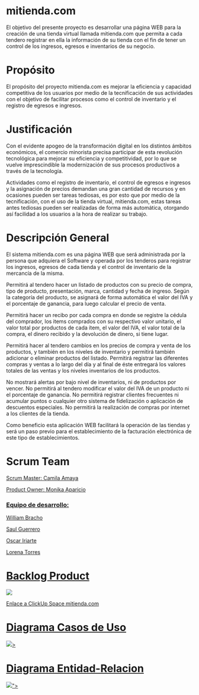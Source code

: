 
# mitienda.com
El objetivo del presente proyecto es desarrollar una página WEB para la creación de una tienda virtual llamada mitienda.com que permita a cada tendero registrar en ella la información de su tienda con el fin de tener un control de los ingresos, egresos e inventarios de su negocio.

# Propósito
El propósito del proyecto mitienda.com es mejorar la eficiencia y capacidad competitiva de los usuarios por medio de la tecnificación de sus actividades con el objetivo de facilitar procesos como el control de inventario y el registro de egresos e ingresos.

# Justificación
<p>Con el evidente apogeo de la transformación digital en los distintos ámbitos económicos, el comercio minorista precisa participar de esta revolución tecnológica para mejorar su eficiencia y competitividad, por lo que se vuelve imprescindible la modernización de sus procesos productivos a través de la tecnología.

Actividades como el registro de inventario, el control de egresos e ingresos y la asignación de precios demandan una gran cantidad de recursos y en ocasiones pueden ser tareas tediosas, es por esto que por medio de la tecnificación, con el uso de la tienda virtual, mitienda.com, estas tareas antes tediosas pueden ser realizadas de forma más automática, otorgando así facilidad a los usuarios a la hora de realizar su trabajo.</p>

# Descripción General
El sistema mitienda.com es una página WEB que será administrada por la persona que adquiera el Software y operada por los tenderos para registrar los ingresos, egresos de cada tienda y el control de inventario de la mercancía de la misma.

Permitirá al tendero hacer un listado de productos con su precio de compra, tipo de producto,  presentación, marca, cantidad y fecha de ingreso. Según la categoría del producto, se asignará de forma automática el valor del IVA y el porcentaje de ganancia, para luego calcular el precio de venta. 

Permitirá hacer un recibo por cada compra en donde se registre la cédula del comprador, los items comprados con su respectivo valor unitario, el valor total por productos de cada ítem, el valor del IVA, el valor total de la compra, el dinero recibido y la devolución de dinero, si tiene lugar.  

Permitirá hacer al tendero cambios en los precios de compra y venta de los productos, y también en los niveles de inventario y permitirá también adicionar o eliminar productos del listado. Permitirá registrar las diferentes compras y ventas a lo largo del día y al final de éste entregará los valores totales de las ventas y los niveles inventarios de los productos. 

No mostrará alertas por bajo nivel de inventarios, ni de productos por vencer. No permitirá al tendero modificar el valor del IVA de un producto ni el porcentaje de ganancia. No permitirá registrar clientes frecuentes ni acumular puntos o cualquier otro sistema de fidelización o aplicación de descuentos especiales. No permitirá la realización de compras por internet a los clientes de la tienda.

Como beneficio esta aplicación WEB facilitará la operación de las tiendas y será un paso previo para el establecimiento de la facturación electrónica de este tipo de establecimientos.


# Scrum Team
<p><a href="https://github.com/CmilAmaya8">Scrum Master: Camila Amaya</p>
<p><a href="https://github.com/MonikaAparicio">Product Owner: Monika Aparicio</p>
  
<h3>Equipo de desarrollo:</h3>
<p><a href="https://github.com/wbracho09">William Bracho</p>
<p><a href="https://github.com/Saul-Guerrero">Saul Guerrero</p>
<p><a href="https://github.com/Osksantos2406">Oscar Iriarte</p>
<p><a href="https://github.com/HLorenTo8">Lorena Torres</p>
<h1> Backlog Product</h1>
<img src="https://user-images.githubusercontent.com/90462863/134533590-187d5691-5c74-498a-9e57-25260cbd216f.png">
<p><a href="https://sharing.clickup.com/l/h/6-25109522-1/aea0eaa0fa0e738"> Enlace a ClickUp Space mitienda.com</p>
  
<h1> Diagrama Casos de Uso</h1>
<img src="https://user-images.githubusercontent.com/90462863/135692739-60fcd894-d751-41a5-a325-404be1cbae10.png">>

<h1> Diagrama Entidad-Relacion</h1>
<img src="https://user-images.githubusercontent.com/90462863/135692960-9ed1c2da-52be-4d69-adc6-a4e52988ef54.png">">

